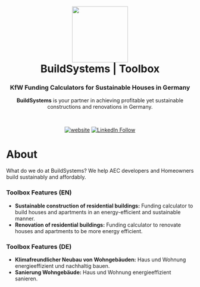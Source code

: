 <h1 align="center">
  <img src="https://github.com/build-systems/toolbox/blob/main/src/assets/black-logo_round.png" width="150px"/><br/>
  BuildSystems | Toolbox
</h1>
<h3 align="center">
    KfW Funding Calculators for Sustainable Houses in Germany
</h3>
<p align="center"><b>BuildSystems</b> is your partner in achieving profitable yet sustainable constructions and renovations in Germany.</p><br/>

<p align="center"><a href="https://app.buildsystems.de/"><img src="https://img.shields.io/badge/https://-app.buildsystems.de-white" alt="website"></a> <a href="https://www.linkedin.com/company/build-systems-de"><img src="https://img.shields.io/badge/Follow-BuildSystems-blue?logo=linkedin" alt="LinkedIn Follow"></a></p>
<p align="center"></p>

# About

What do we do at BuildSystems? We help AEC developers and Homeowners build sustainably and affordably.

### Toolbox Features (EN)
- **Sustainable construction of residential buildings:** Funding calculator to build houses and apartments in an energy-efficient and sustainable manner.
- **Renovation of residential buildings:** Funding calculator to renovate houses and apartments to be more energy efficient.

### Toolbox Features (DE)
- **Klimafreundlicher Neubau von Wohngebäuden:** Haus und Wohnung energieeffizient und nachhaltig bauen.
- **Sanierung Wohngebäude:** Haus und Wohnung energieeffizient sanieren.
